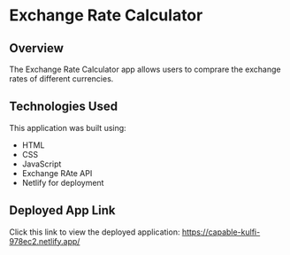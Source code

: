 # Exchange Rate Calculator

## Overview

The Exchange Rate Calculator app allows users to comprare the exchange rates of different currencies. 

## Technologies Used

This application was built using:
* HTML
* CSS
* JavaScript
* Exchange RAte API
* Netlify for deployment

## Deployed App Link

Click this link to view the deployed application: https://capable-kulfi-978ec2.netlify.app/
